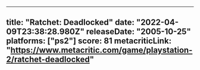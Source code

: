 
---
title: "Ratchet: Deadlocked"
date: "2022-04-09T23:38:28.980Z"
releaseDate: "2005-10-25"
platforms: ["ps2"]
score: 81
metacriticLink: "https://www.metacritic.com/game/playstation-2/ratchet-deadlocked"
---
